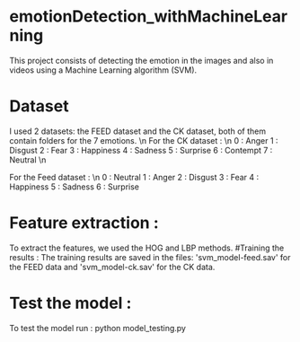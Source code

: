 # emotionDetection_withMachineLearning

This project consists of detecting the emotion in the images and also in videos using a Machine Learning algorithm (SVM).
# Dataset

I used 2 datasets: the FEED dataset and the CK dataset, both of them contain folders for the 7 emotions. \n
For the CK dataset : \n
0 : Anger
1 : Disgust
2 : Fear
3 : Happiness
4 : Sadness
5 : Surprise
6 : Contempt
7 : Neutral \n

For the Feed dataset : \n
0 : Neutral
1 : Anger
2 : Disgust
3 : Fear
4 : Happiness
5 : Sadness
6 : Surprise

# Feature extraction : 
To extract the features, we used the HOG and LBP methods.
#Training the results : 
The training results are saved in the files: 'svm_model-feed.sav' for the FEED data and 'svm_model-ck.sav' for the CK data.
# Test the model :
To test the model run : 
python model_testing.py
